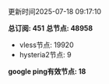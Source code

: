 更新时间2025-07-18 09:17:10

**总订阅: 451**
**总节点: 48958**
- vless节点: 19920
- hysteria2节点: 9

**google ping有效节点: 18**
